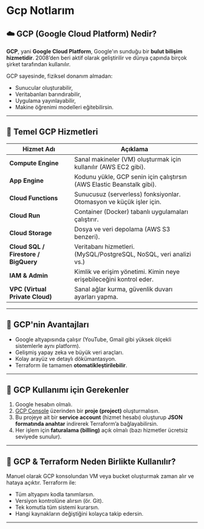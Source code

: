 # Gcp Notlarım

## ☁️ GCP (Google Cloud Platform) Nedir?

**GCP**, yani **Google Cloud Platform**, Google'ın sunduğu bir **bulut bilişim hizmetidir**. 2008’den beri aktif olarak geliştirilir ve dünya çapında birçok şirket tarafından kullanılır.

GCP sayesinde, fiziksel donanım almadan:

- Sunucular oluşturabilir,
- Veritabanları barındırabilir,
- Uygulama yayınlayabilir,
- Makine öğrenimi modelleri eğitebilirsin.

---

## 🔑 Temel GCP Hizmetleri

| Hizmet Adı                           | Açıklama                                                               |
| ------------------------------------ | ---------------------------------------------------------------------- |
| **Compute Engine**                   | Sanal makineler (VM) oluşturmak için kullanılır (AWS EC2 gibi).        |
| **App Engine**                       | Kodunu yükle, GCP senin için çalıştırsın (AWS Elastic Beanstalk gibi). |
| **Cloud Functions**                  | Sunucusuz (serverless) fonksiyonlar. Otomasyon ve küçük işler için.    |
| **Cloud Run**                        | Container (Docker) tabanlı uygulamaları çalıştırır.                    |
| **Cloud Storage**                    | Dosya ve veri depolama (AWS S3 benzeri).                               |
| **Cloud SQL / Firestore / BigQuery** | Veritabanı hizmetleri. (MySQL/PostgreSQL, NoSQL, veri analizi vs.)     |
| **IAM & Admin**                      | Kimlik ve erişim yönetimi. Kimin neye erişebileceğini kontrol eder.    |
| **VPC (Virtual Private Cloud)**      | Sanal ağlar kurma, güvenlik duvarı ayarları yapma.                     |

---

## 🧠 GCP'nin Avantajları

- Google altyapısında çalışır (YouTube, Gmail gibi yüksek ölçekli sistemlerle aynı platform).
- Gelişmiş yapay zeka ve büyük veri araçları.
- Kolay arayüz ve detaylı dökümantasyon.
- Terraform ile tamamen **otomatikleştirilebilir**.

---

## 📌 GCP Kullanımı için Gerekenler

1. Google hesabın olmalı.
2. [GCP Console](https://console.cloud.google.com/) üzerinden bir **proje (project)** oluşturmalısın.
3. Bu projeye ait bir **service account** (hizmet hesabı) oluşturup **JSON formatında anahtar** indirerek Terraform’a bağlayabilirsin.
4. Her işlem için **faturalama (billing)** açık olmalı (bazı hizmetler ücretsiz seviyede sunulur).

---

## 💬 GCP & Terraform Neden Birlikte Kullanılır?

Manuel olarak GCP konsolundan VM veya bucket oluşturmak zaman alır ve hataya açıktır.
Terraform ile:

- Tüm altyapını kodla tanımlarsın.
- Versiyon kontrolüne alırsın (ör. Git).
- Tek komutla tüm sistemi kurarsın.
- Hangi kaynakların değiştiğini kolayca takip edersin.

---
